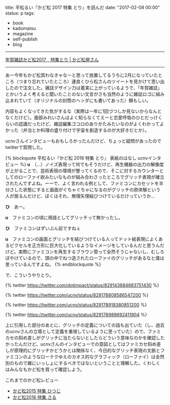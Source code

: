 title: 平松るい『かど松 2017 特集 とり』を読んだ
date: "2017-02-08 00:00"
status: p
tags:
- book
- kadomatsu
- magazine
- self-publish
- blog

---

[年賀雑誌かど松2017　特集とり \| かど松屋さん](http://kadomatsu.thebase.in/items/5050642)

----

あー今年もかど松買わなきゃなーと思って放置してるうちに2月になっていたところ（つまり忘れていたところ）運良くひら松さんのツイートを見かけて思い出したので注文した。雑誌デザイン力は着実に上がっているようで、「年賀雑誌」とかいうよく考えると聞いたことのない文言がさも当然のように雑誌ロゴに組み込まれていて（オリジナルの封筒のヘッダにも書いてあった）頼もしい。

内容もよくなってきた気がするな（実際は一年に1回づつしか見ないからなんとなくだけど）。服部みれいさんはよく知らなくてえーと恋愛呼吸のひとだっけくらいの認識だったけど、雑誌編集ゴコロのありかたみたいなのがよくわかってよかった（弁当とか料理の盛り付けで宇宙を創造するのが大好きだとか）。

ucnvさんインタビューもおもしろかったんだけど、ちょっと疑問があったのでtwitterで質問した。

{% blockquote 平松るい『かど松 2016 特集 とり』 表紙のはなし ucnvインタビュー %}
**u**　（…）ノイズ表現って何でもそうだけど、再生機器の出力の解像度が上がることで、芸術表現の環境が整ってくるので、そこに対するカウンターとしてのローファイ欲みたいなものが組み合わさったところでグリッチ表現が確立されたんですよね。ーーで、よく言われる例として、ファミコンにカセットを半分さした状態にすると画面がぐちゃぐちゃになるのがグリッチの原体験という人が居るんだけど、ぼくはそれ、無理矢理結びつけているだけっていうか…

**ひ**　あー。

**u**　ファミコンの頃に用語としてグリッチって無かったし。

**ひ**　ファミコンはずいぶん前ですねぇ

**u**　ファミコンの画面とグリッチを結びつけている人ってドット絵表現によくあるピクセルを正方形に巨大化しているようなイメージをしているんだと思うんだけど。実際にファミコンを再生するブラウン管って全然そうじゃないし、むしろぼやけているので、頭の中でねつ造されたローファイのグリッチがあるなと僕は思っているんですよね。
{% endblockquote %}

で、こういうやりとり。

{% twitter https://twitter.com/dotimpact/status/829143684683751430 %}

{% twitter https://twitter.com/ucnv/status/829178808586547200 %}

{% twitter https://twitter.com/ucnv/status/829178918380851200 %}

{% twitter https://twitter.com/ucnv/status/829178989692411904 %}

上に引用した部分のあとに、グリッチの定義についての話も出ていた（し、過去のucnvさんの立場として定義を重視しているように思っていた）ので、ファミカセの斜め差しがグリッチに当たらないとしたらどういう意味なのかを確認したかったんだけど、ucnvさんのインタビューでの意図としてはファミカセ斜め差しが原理的にグリッチかどうかとは関係なく、今日的なグリッチ表現の文脈とファミコンのようなローテクゆえのカオス的なグラフィック（ローファイ）は全然別のもので雑にいっしょにするべきではないということと理解した。くわしくはみんなもかど松を買って確認しよう。

これまでのかど松レビュー
- [かど松2015 特集 ひつじ](/2015/02/17/201502/kadomatsu/)
- [かど松2016 特集 さる](/2016/01/25/201601/kadomatsu-2016/)
